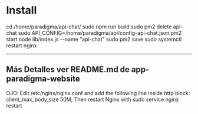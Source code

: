 # Install

cd /home/paradigma/api-chat/
sudo npm run build
sudo pm2 delete api-chat
sudo API_CONFIG=/home/paradigma/api/config-api-chat.json pm2 start node lib/index.js --name "api-chat"
sudo pm2 save
sudo systemctl restart nginx

---------------------------------------------------
Más Detalles ver README.md de app-paradigma-website
---------------------------------------------------

OJO:
Edit /etc/nginx/nginx.conf and add the following line inside http block:
client_max_body_size 50M;
Then restart Nginx with sudo service nginx restart
